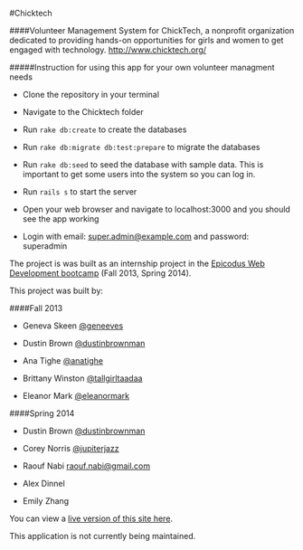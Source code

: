 #Chicktech

####Volunteer Management System for ChickTech, a nonprofit organization dedicated to providing hands-on opportunities for girls and women to get engaged with technology. http://www.chicktech.org/

#####Instruction for using this app for your own volunteer managment needs

* Clone the repository in your terminal

* Navigate to the Chicktech folder

* Run `rake db:create` to create the databases

* Run `rake db:migrate db:test:prepare` to migrate the databases

* Run `rake db:seed` to seed the database with sample data. This is important to get some users into the system so you can log in.

* Run `rails s` to start the server

* Open your web browser and navigate to localhost:3000 and you should see the app working

* Login with email: super.admin@example.com and password: superadmin

The project is was built as an internship project in the [Epicodus Web Development bootcamp](http://www.epicodus.com/) (Fall 2013, Spring 2014).

This project was built by:

####Fall 2013

* Geneva Skeen     <a href="https://twitter.com/geneeves">@geneeves</a>

* Dustin Brown     <a href="https://twitter.com/dustinbrownman">@dustinbrownman</a>

* Ana Tighe        <a href="https://twitter.com/anatighe">@anatighe</a>

* Brittany Winston <a href="https://twitter.com/tallgirltaadaa">@tallgirltaadaa</a>

* Eleanor Mark     <a href="https://twitter.com/eleanormark">@eleanormark</a>

####Spring 2014

* Dustin Brown     <a href="https://twitter.com/dustinbrownman">@dustinbrownman</a>

* Corey Norris     <a href="https://twitter.com/jupiterjazz">@jupiterjazz</a>

* Raouf Nabi        <a href="raouf.nabi@gmail.com">raouf.nabi@gmail.com</a>

* Alex Dinnel

* Emily Zhang


You can view a [live version of this site here](http://chicktech.herokuapp.com/).

This application is not currently being maintained.


